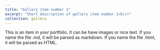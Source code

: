 ```yaml
---
title: "Gallery item number 1"
excerpt: "Short description of gallery item number 1<br/>"
collection: gallery
---
```


This is an item in your portfolio. It can be have images or nice text. If you name the file .md, it will be parsed as markdown. If you name the file .html, it will be parsed as HTML. 
